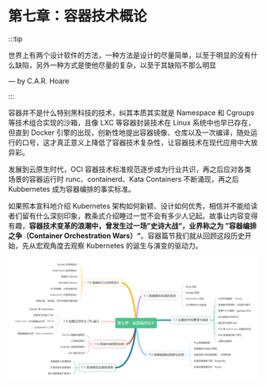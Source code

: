 # 第七章：容器技术概论

:::tip <a/>

世界上有两个设计软件的方法，一种方法是设计的尽量简单，以至于明显的没有什么缺陷，另外一种方式是使他尽量的复杂，以至于其缺陷不那么明显

— by C.A.R. Hoare

:::

容器并不是什么特别黑科技的技术，纠其本质其实就是 Namespace 和 Cgroups 等技术组合实现的沙箱，且像 LXC 等容器封装技术在 Linux 系统中也早已存在，但直到 Docker 引擎的出现，创新性地提出容器镜像、仓库以及一次编译，随处运行的口号，这才真正意义上降低了容器技术复杂性，让容器技术在现代应用中大放异彩。

发展到云原生时代，OCI 容器技术标准规范逐步成为行业共识，再之后应对各类场景的容器运行时 runc、containerd、Kata Containers 不断涌现，再之后 Kubbernetes 成为容器编排的事实标准。

如果照本宣科地介绍 Kubernetes 架构如何新颖、设计如何优秀，相信并不能给读者们留有什么深刻印象，教条式介绍睡过一觉不会有多少人记起。故事让内容变得有趣，**容器技术变革的浪潮中，曾发生过一场”史诗大战“，业界称之为 ”容器编排之争（Container Orchestration Wars）“**。容器篇节我们就从回顾这段历史开始，先从宏观角度去观察 Kubernetes 的诞生与演变的驱动力。

<div  align="center">
  <img src="../assets/container-summary.png" width = "550"  align=center />
</div>